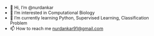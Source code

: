 - 👋 Hi, I’m @nurdankar
- 👀 I’m interested in Computational Biology
- 🌱 I’m currently learning Python, Supervised Learning, Classification Problem
- 📫 How to reach me nurdankar91@gmail.com

<!---
nurdankar/nurdankar is a ✨ special ✨ repository because its `README.md` (this file) appears on your GitHub profile.
You can click the Preview link to take a look at your changes.
--->
